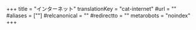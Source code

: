 +++
title = "インターネット"
translationKey = "cat-internet"
#url = ""
#aliases = [""]
#relcanonical = ""
#redirectto = ""
metarobots = "noindex"
+++
